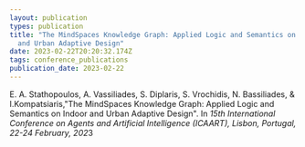 ```yaml
---
layout: publication
types: publication
title: "The MindSpaces Knowledge Graph: Applied Logic and Semantics on Indoor
  and Urban Adaptive Design"
date: 2023-02-22T20:20:32.174Z
tags: conference_publications
publication_date: 2023-02-22
---
```

<!--StartFragment-->

E. A. Stathopoulos, A. Vassiliades, S. Diplaris, S. Vrochidis, N. Bassiliades, & I.Kompatsiaris,"The MindSpaces Knowledge Graph: Applied Logic and Semantics on Indoor and Urban Adaptive Design". In *15th International Conference on Agents and Artificial Intelligence (ICAART), Lisbon, Portugal, 22-24 February, 202*3

<!--EndFragment-->